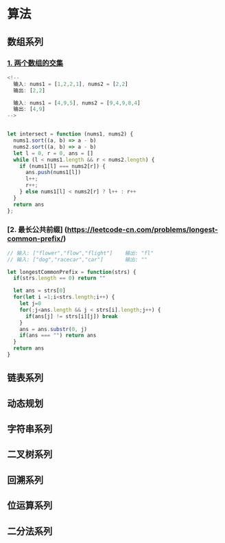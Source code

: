 # 算法

## 数组系列

### [1. 两个数组的交集](https://leetcode-cn.com/problems/intersection-of-two-arrays-ii/)
```js
<!-- 
  输入: nums1 = [1,2,2,1], nums2 = [2,2]
  输出: [2,2]

  输入: nums1 = [4,9,5], nums2 = [9,4,9,8,4]
  输出: [4,9] 
-->


let intersect = function (nums1, nums2) {
  nums1.sort((a, b) => a - b)
  nums2.sort((a, b) => a - b)
  let l = 0, r = 0, ans = []
  while (l < nums1.length && r < nums2.length) {
    if (nums1[l] === nums2[r]) {
      ans.push(nums1[l])
      l++;
      r++;
    } else nums1[l] < nums2[r] ? l++ : r++
  }
  return ans
};
```

### [2. 最长公共前缀] (https://leetcode-cn.com/problems/longest-common-prefix/)
```js
// 输入: ["flower","flow","flight"]    输出: "fl"
// 输入: ["dog","racecar","car"]       输出: ""

let longestCommonPrefix = function(strs) {
  if(strs.length == 0) return ""

  let ans = strs[0]
  for(let i =1;i<strs.length;i++) {
    let j=0
    for(;j<ans.length && j < strs[i].length;j++) {
      if(ans[j] != strs[i][j]) break
    }
    ans = ans.substr(0, j)
    if(ans === "") return ans
  }
  return ans
}
```

## 链表系列

## 动态规划

## 字符串系列

## 二叉树系列

## 回溯系列

## 位运算系列

## 二分法系列